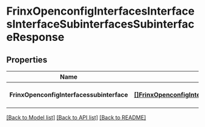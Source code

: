 # FrinxOpenconfigInterfacesInterfacesInterfaceSubinterfacesSubinterfaceResponse

## Properties
Name | Type | Description | Notes
------------ | ------------- | ------------- | -------------
**FrinxOpenconfigInterfacessubinterface** | [**[]FrinxOpenconfigInterfacesInterfacesInterfaceSubinterfacesSubinterface**](frinx.openconfig.interfaces.interfaces.interface.subinterfaces.Subinterface.md) |  | [optional] [default to null]

[[Back to Model list]](../README.md#documentation-for-models) [[Back to API list]](../README.md#documentation-for-api-endpoints) [[Back to README]](../README.md)


